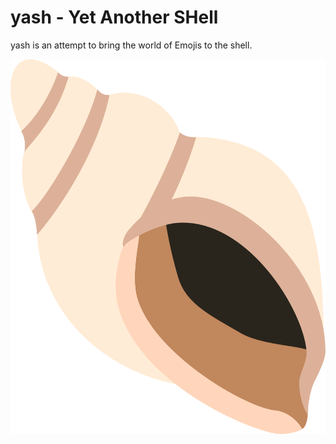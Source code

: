 # yash - Yet Another SHell

yash is an attempt to bring the world of Emojis to the shell.

<img src="shell.png" 
        alt="logo" 
        width="600" 
        height="600" 
        style="display: block; margin: 0 auto" />
